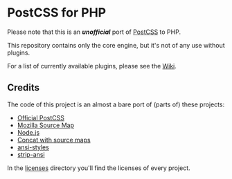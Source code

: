 # PostCSS for PHP

Please note that this is an ***unofficial*** port of [PostCSS](http://postcss.org/) to PHP.

This repository contains only the core engine, but it's not of any use without plugins.

For a list of currently available plugins, please see the [Wiki](https://github.com/mlocati/postcss/wiki).

## Credits

The code of this project is an almost a bare port of (parts of) these projects:

- [Official PostCSS](https://github.com/postcss/postcss)
- [Mozilla Source Map](https://github.com/mozilla/source-map)
- [Node.js](https://nodejs.org/)
- [Concat with source maps](https://github.com/floridoo/concat-with-sourcemaps)
- [ansi-styles](https://github.com/chalk/ansi-styles)
- [strip-ansi](https://github.com/chalk/strip-ansi)

In the [licenses](https://github.com/mlocati/postcss/tree/master/licenses) directory you'll find the licenses of every project.
